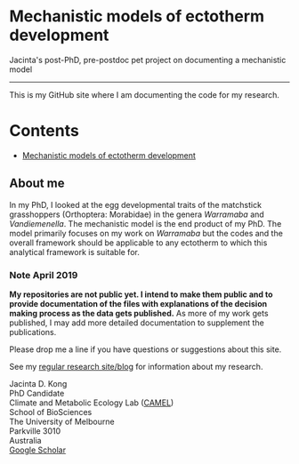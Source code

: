 # Mechanistic models of ectotherm development
Jacinta's post-PhD, pre-postdoc pet project on documenting a mechanistic model

***
This is my GitHub site where I am documenting the code for my research.

# Contents
* [Mechanistic models of ectotherm development](#https:jacintak.github.io/model)

## About me
In my PhD, I looked at the egg developmental traits of the matchstick grasshoppers (Orthoptera: Morabidae) in the genera *Warramaba* and *Vandiemenella*. The mechanistic model is the end product of my PhD. The model primarily focuses on my work on *Warramaba* but the codes and the overall framework should be applicable to any ectotherm to which this analytical framework is suitable for.

### Note April 2019
**My repositories are not public yet. I intend to make them public and to provide documentation of the files with explanations of the decision making process as the data gets published.** As more of my work gets published, I may add more detailed documentation to supplement the publications.

Please drop me a line if you have questions or suggestions about this site.

See my [regular research site/blog](https://jacintakongresearch.wordpress.com) for information about my research. 

Jacinta D. Kong  
PhD Candidate  
Climate and Metabolic Ecology Lab ([CAMEL](https://camelunimelb.wordpress.com))  
School of BioSciences   
The University of Melbourne  
Parkville 3010  
Australia  
[Google Scholar](https://scholar.google.com.au/citations?user=EBtRPuwAAAAJ&hl=en&oi=ao)
